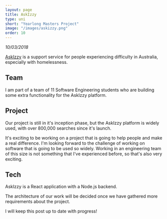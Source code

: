 ```yaml
---
layout: page
title: AskIzzy
type: uni
short: "Yearlong Masters Project"
image: "/images/askizzy.png"
order: 10
---
```


*10/03/2018*

[AskIzzy](https://askizzy.org.au/) is a support service for people experiencing
difficulty in Australia, especially with homelessness.

## Team

I am part of a team of 11 Software Engineering students who are building some
extra functionality for the AskIzzy platform.

## Project

Our project is still in it's inception phase, but the AskIzzy platform is
widely used, with over 800,000 searches since it's launch.

It's exciting to be working on a project that is going to help people and make
a real difference. I'm looking forward to the challenge of working on software
that is going to be used so widely. Working in an engineering team of this
size is not something that I've experienced before, so that's also very
exciting.

## Tech

AskIzzy is a React application with a Node.js backend.

The architecture of our work will be decided once we have gathered more
requirements about the project.

I will keep this post up to date with progress!
